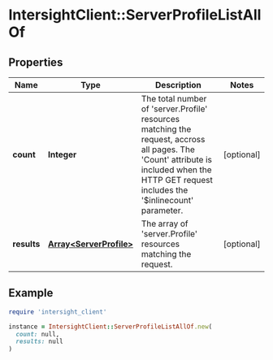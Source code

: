 # IntersightClient::ServerProfileListAllOf

## Properties

| Name | Type | Description | Notes |
| ---- | ---- | ----------- | ----- |
| **count** | **Integer** | The total number of &#39;server.Profile&#39; resources matching the request, accross all pages. The &#39;Count&#39; attribute is included when the HTTP GET request includes the &#39;$inlinecount&#39; parameter. | [optional] |
| **results** | [**Array&lt;ServerProfile&gt;**](ServerProfile.md) | The array of &#39;server.Profile&#39; resources matching the request. | [optional] |

## Example

```ruby
require 'intersight_client'

instance = IntersightClient::ServerProfileListAllOf.new(
  count: null,
  results: null
)
```

